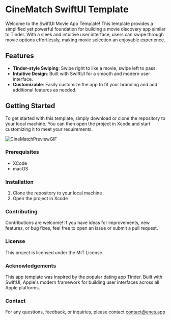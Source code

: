 # CineMatch SwiftUI Template

Welcome to the SwiftUI Movie App Template! This template provides a simplified yet powerful foundation for building a movie discovery app similar to Tinder. With a sleek and intuitive user interface, users can swipe through movie options effortlessly, making movie selection an enjoyable experience.

## Features
- **Tinder-style Swiping**: Swipe right to like a movie, swipe left to pass.
- **Intuitive Design**: Built with SwiftUI for a smooth and modern user interface.
- **Customizable**: Easily customize the app to fit your branding and add additional features as needed.

## Getting Started
To get started with this template, simply download or clone the repository to your local machine. You can then open the project in Xcode and start customizing it to meet your requirements.

![CineMatchPreviewGIF](https://github.com/enesutku/CineMatch-SwiftUI-Template/assets/69853199/175d618b-e131-43fa-a567-1e63be95eae0)

### Prerequisites
- XCode
- macOS

### Installation
1. Clone the repository to your local machine
2. Open the project in Xcode

### Contributing

Contributions are welcome! If you have ideas for improvements, new features, or bug fixes, feel free to open an issue or submit a pull request.

### License

This project is licensed under the MIT License.

### Acknowledgements

This app template was inspired by the popular dating app Tinder.
Built with SwiftUI, Apple's modern framework for building user interfaces across all Apple platforms.

### Contact

For any questions, feedback, or inquiries, please contact contact@enes.app
